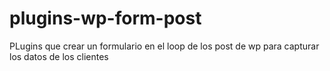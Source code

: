 # plugins-wp-form-post
PLugins que crear un formulario en el loop de los post de wp para capturar los datos de los clientes
